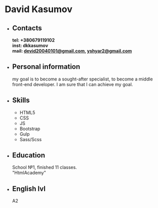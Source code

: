 # David Kasumov

* ## Contacts
   **tel: +380679119102** \
   **inst: dkkasumov** \
   **mail: devid20040101@gmail.com, yshyar2@gmail.com** 

* ## Personal information 

   my goal is to become a sought-after specialist, to become a middle front-end developer.
   I am sure that I can achieve my goal.

* ## Skills

    * HTML5 
    * CSS 
    * JS 
    * Bootstrap 
    * Gulp
    * Sass/Scss
    
* ## Education
    School №1, finished 11 classes. \
    "HtmlAcademy"
        
* ## English lvl
    A2


